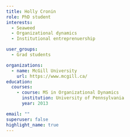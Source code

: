 ```yaml
---
title: Holly Cronin
role: PhD student
interests:
  - Seaweed
  - Organizational dynamics
  - Institutional entreprenuership

user_groups:
  - Grad students

organizations:
  - name: McGill University
    url: https://www.mcgill.ca/
education:
  courses:
    - course: MS in Organizational Dynamics
      institution: University of Pennsylvania
      year: 2013

email: ""
superuser: false
highlight_name: true
---
```

